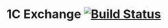# 1C Exchange [![Build Status](https://travis-ci.org/stee1cat/commerceml-exchange.svg?branch=master)](https://travis-ci.org/stee1cat/commerceml-exchange)